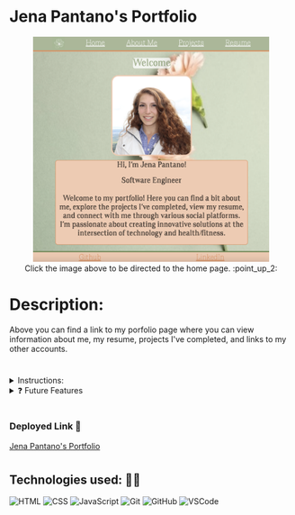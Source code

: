 <!-- markdownlint-disable -->
# Jena Pantano's Portfolio
<div align="center">
<a href="https://github.com/jpantano30/JenaPantano_Portfolio"><img src="/Other Files/Portfolio_home.png" height="400"></a>
</div>

<div align="center">
Click the image above to be directed to the home page. :point_up_2:
</div>

#

# Description: 
Above you can find a link to my porfolio page where you can view information about me, my resume, projects I've completed, and links to my other accounts. 

#

<details> 
<summary>Instructions:</summary>
👉 In order to navigate to my portfolio page, click on the Welcome page image above. 
 <br>
👉 To view any of my projects, click on the Projects link in the navigtaion bar and click on the project to view. 
 <br>
👉 To download my resume, navigate to resume page and click the download button. 
</details>





<details> 
 <summary> ❓ Future Features </summary>
  Next steps planned: 
 <ul>
  <li> Fixes to above unsolved problems. </li>
  <li> Add a flip feature to the resume boxes. </li>
  <li> Add captions on hover to the carousel on the about me page. </li>
  <li> Update CSS transitions and animations. </li>
  <li> Give my projects a description. <li>
 </ul>
</details>

#

### Deployed Link 🔗
<a href="https://github.com/jpantano30/JenaPantano_Portfolio"> Jena Pantano's Portfolio </a> 

#

## Technologies used: 👩‍💻

![HTML](https://img.shields.io/badge/HTML5-E34F26?style=for-the-badge&logo=html5&logoColor=white)
![CSS](https://img.shields.io/badge/CSS-239120?&style=for-the-badge&logo=css3&logoColor=white)
![JavaScript](https://img.shields.io/badge/JavaScript-323330?style=for-the-badge&logo=javascript&logoColor=F7DF1E)
![Git](https://img.shields.io/badge/git-%23F05033.svg?style=for-the-badge&logo=git&logoColor=white)
![GitHub](https://img.shields.io/badge/GitHub-100000?style=for-the-badge&logo=github&logoColor=white)
![VSCode](https://img.shields.io/badge/VSCode-0078D4?style=for-the-badge&logo=visual%20studio%20code&logoColor=white)